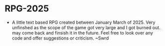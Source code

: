 # RPG-2025
- A little text based RPG created between January March of 2025. Very unfinshed as the scope of the game got very large and I got burned out.
may come back and finsish it in the future. Feel free to look over any code and offer suggestions or criticism. ~Swrd

